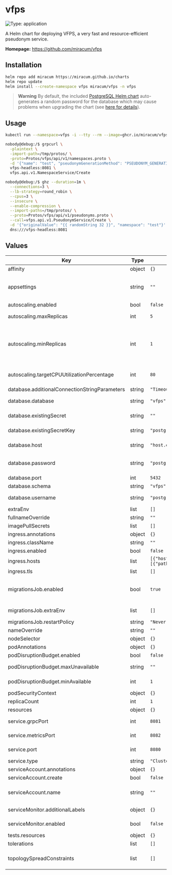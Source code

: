 # vfps

![Type: application](https://img.shields.io/badge/Type-application-informational?style=flat-square)

A Helm chart for deploying VFPS, a very fast and resource-efficient pseudonym service.

**Homepage:** <https://github.com/miracum/vfps>

## Installation

```sh
helm repo add miracum https://miracum.github.io/charts
helm repo update
helm install --create-namespace vfps miracum/vfps -n vfps
```

> **Warning**
> By default, the included [PostgreSQL Helm chart](https://github.com/bitnami/charts/tree/master/bitnami/postgresql#upgrading)
> auto-generates a random password for the database which may cause problems when upgrading the chart (see [here for details](https://github.com/bitnami/charts/tree/master/bitnami/postgresql#upgrading)).

## Usage

```sh
kubectl run --namespace=vfps -i --tty --rm --image=ghcr.io/miracum/vfps-grpc-utils:latest --restart=Never vfps-tester -- bash

nobody@debug:/$ grpcurl \
  -plaintext \
  -import-path=/tmp/protos/ \
  -proto=Protos/vfps/api/v1/namespaces.proto \
  -d '{"name": "test", "pseudonymGenerationMethod": "PSEUDONYM_GENERATION_METHOD_SECURE_RANDOM_BASE64URL_ENCODED", "pseudonymLength": 32}' \
  vfps-headless:8081 \
  vfps.api.v1.NamespaceService/Create

nobody@debug:/$ ghz --duration=1m \
  --connections=3 \
  --lb-strategy=round_robin \
  --cpus=3 \
  --insecure \
  --enable-compression \
  --import-paths=/tmp/protos/ \
  --proto=Protos/vfps/api/v1/pseudonyms.proto \
  --call=vfps.api.v1.PseudonymService/Create \
  -d '{"originalValue": "{{ randomString 32 }}", "namespace": "test"}' \
  dns:///vfps-headless:8081
```

## Values

| Key                                           | Type   | Default                                                                                                           | Description                                                                                                                                                                                                                                                                                                                               |
| --------------------------------------------- | ------ | ----------------------------------------------------------------------------------------------------------------- | ----------------------------------------------------------------------------------------------------------------------------------------------------------------------------------------------------------------------------------------------------------------------------------------------------------------------------------------- |
| affinity                                      | object | `{}`                                                                                                              | pod affinity                                                                                                                                                                                                                                                                                                                              |
| appsettings                                   | string | `""`                                                                                                              | a JSON configuration object which is mounted as `appsettings.Production.json` inside the container. useful to define namespaces to create as part of the application startup.                                                                                                                                                             |
| autoscaling.enabled                           | bool   | `false`                                                                                                           | enable horizontal pod autoscaling                                                                                                                                                                                                                                                                                                         |
| autoscaling.maxReplicas                       | int    | `5`                                                                                                               | upper limit for the number of pods that can be set by the autoscaler; cannot be smaller than `minReplicas`.                                                                                                                                                                                                                               |
| autoscaling.minReplicas                       | int    | `1`                                                                                                               | minReplicas is the lower limit for the number of replicas to which the autoscaler can scale down. It defaults to 1 pod. minReplicas is allowed to be 0 if the alpha feature gate HPAScaleToZero is enabled and at least one Object or External metric is configured. Scaling is active as long as at least one metric value is available. |
| autoscaling.targetCPUUtilizationPercentage    | int    | `80`                                                                                                              | target average CPU utilization (represented as a percentage of requested CPU) over all the pods; if not specified the default autoscaling policy will be used.                                                                                                                                                                            |
| database.additionalConnectionStringParameters | string | `"Timeout=60;Max Auto Prepare=5;"`                                                                                | additional parameters appended to the connection string                                                                                                                                                                                                                                                                                   |
| database.database                             | string | `"vfps"`                                                                                                          | name of the database inside. If postgresql.enabled=true, then postgresql.postgresqlDatabase is used                                                                                                                                                                                                                                       |
| database.existingSecret                       | string | `""`                                                                                                              | name of an existing secret containing the password to the DB.                                                                                                                                                                                                                                                                             |
| database.existingSecretKey                    | string | `"postgresql-postgres-password"`                                                                                  | name of the key in `webApi.db.existingSecret` to use as the password to the DB.                                                                                                                                                                                                                                                           |
| database.host                                 | string | `"host.example.com"`                                                                                              | database hostname of an external database. Only used if `postgresql.enabled` is set to `false`.                                                                                                                                                                                                                                           |
| database.password                             | string | `"postgres"`                                                                                                      | the database password. Only used if postgresql.enabled=false, otherwise the secret created by the postgresql chart is used                                                                                                                                                                                                                |
| database.port                                 | int    | `5432`                                                                                                            | port used to connect to the postgres DB                                                                                                                                                                                                                                                                                                   |
| database.schema                               | string | `"vfps"`                                                                                                          | schema used for the tables.                                                                                                                                                                                                                                                                                                               |
| database.username                             | string | `"postgres"`                                                                                                      | username used to connect to the DB. Note that this name is currently used even if postgresql.enabled=true                                                                                                                                                                                                                                 |
| extraEnv                                      | list   | `[]`                                                                                                              | extra environment variables to set on the vfps api container                                                                                                                                                                                                                                                                              |
| fullnameOverride                              | string | `""`                                                                                                              | override the full release name                                                                                                                                                                                                                                                                                                            |
| imagePullSecrets                              | list   | `[]`                                                                                                              | image pull secrets used by the main deployment container                                                                                                                                                                                                                                                                                  |
| ingress.annotations                           | object | `{}`                                                                                                              | extra annotations to apply to the Ingress resource                                                                                                                                                                                                                                                                                        |
| ingress.className                             | string | `""`                                                                                                              | ingressClassName to use                                                                                                                                                                                                                                                                                                                   |
| ingress.enabled                               | bool   | `false`                                                                                                           | create an Ingress for the application                                                                                                                                                                                                                                                                                                     |
| ingress.hosts                                 | list   | `[{"host":"vfps.127.0.0.1.nip.io","paths":[{"path":"/","pathType":"ImplementationSpecific","portName":"http"}]}]` | list of ingress hosts                                                                                                                                                                                                                                                                                                                     |
| ingress.tls                                   | list   | `[]`                                                                                                              | TLS configuration                                                                                                                                                                                                                                                                                                                         |
| migrationsJob.enabled                         | bool   | `true`                                                                                                            | whether to enable the database migration job. If enabled, a `ServiceAccount`, `Role`, and `RoleBinding` resources are created which are used by an init container of the main application to wait for the migrations to complete.                                                                                                         |
| migrationsJob.extraEnv                        | list   | `[]`                                                                                                              | extra environment variables to set on the migrations job container                                                                                                                                                                                                                                                                        |
| migrationsJob.restartPolicy                   | string | `"Never"`                                                                                                         | restart policy for the migration job                                                                                                                                                                                                                                                                                                      |
| nameOverride                                  | string | `""`                                                                                                              | override the release name                                                                                                                                                                                                                                                                                                                 |
| nodeSelector                                  | object | `{}`                                                                                                              | pod node selector                                                                                                                                                                                                                                                                                                                         |
| podAnnotations                                | object | `{}`                                                                                                              | annotations to set on the main deployment's pod                                                                                                                                                                                                                                                                                           |
| podDisruptionBudget.enabled                   | bool   | `false`                                                                                                           | create a PodDisruptionBudget resource                                                                                                                                                                                                                                                                                                     |
| podDisruptionBudget.maxUnavailable            | string | `""`                                                                                                              | Maximum unavailable instances; ignored if there is no PodDisruptionBudget                                                                                                                                                                                                                                                                 |
| podDisruptionBudget.minAvailable              | int    | `1`                                                                                                               | Minimum available instances; ignored if there is no PodDisruptionBudget                                                                                                                                                                                                                                                                   |
| podSecurityContext                            | object | `{}`                                                                                                              | the pod security context                                                                                                                                                                                                                                                                                                                  |
| replicaCount                                  | int    | `1`                                                                                                               | number of replicas                                                                                                                                                                                                                                                                                                                        |
| resources                                     | object | `{}`                                                                                                              | resource limits and requests                                                                                                                                                                                                                                                                                                              |
| service.grpcPort                              | int    | `8081`                                                                                                            | the port which supports HTTP2 only, to accept plaintext gRPC calls                                                                                                                                                                                                                                                                        |
| service.metricsPort                           | int    | `8082`                                                                                                            | the port exposed on the service to access metrics on `/metrics`                                                                                                                                                                                                                                                                           |
| service.port                                  | int    | `8080`                                                                                                            | the port for the main endpoint which supports HTTP1, HTTP2, and HTTP3                                                                                                                                                                                                                                                                     |
| service.type                                  | string | `"ClusterIP"`                                                                                                     | the type of service                                                                                                                                                                                                                                                                                                                       |
| serviceAccount.annotations                    | object | `{}`                                                                                                              | Annotations to add to the service account                                                                                                                                                                                                                                                                                                 |
| serviceAccount.create                         | bool   | `false`                                                                                                           | Specifies whether a service account should be created.                                                                                                                                                                                                                                                                                    |
| serviceAccount.name                           | string | `""`                                                                                                              | The name of the service account to use. If not set and create is true, a name is generated using the fullname template                                                                                                                                                                                                                    |
| serviceMonitor.additionalLabels               | object | `{}`                                                                                                              | additional labels to apply to the ServiceMonitor object, e.g. `release: prometheus`                                                                                                                                                                                                                                                       |
| serviceMonitor.enabled                        | bool   | `false`                                                                                                           | if enabled, creates a ServiceMonitor instance for Prometheus Operator-based monitoring                                                                                                                                                                                                                                                    |
| tests.resources                               | object | `{}`                                                                                                              |                                                                                                                                                                                                                                                                                                                                           |
| tolerations                                   | list   | `[]`                                                                                                              | pod tolerations                                                                                                                                                                                                                                                                                                                           |
| topologySpreadConstraints                     | list   | `[]`                                                                                                              | pod topology spread configuration see: <https://kubernetes.io/docs/concepts/workloads/pods/pod-topology-spread-constraints/#api>                                                                                                                                                                                                          |
